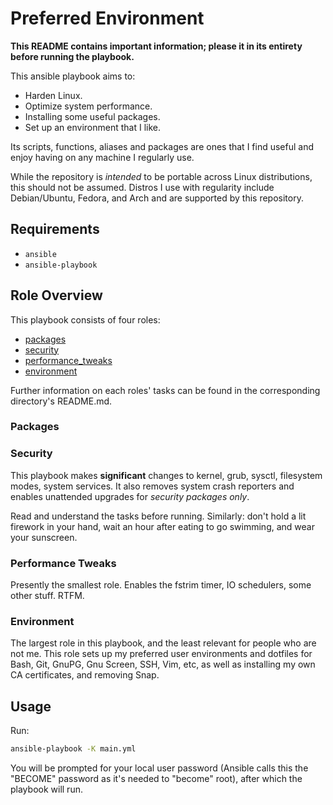# Preferred Environment
**This README contains important information; please it in its entirety before running the playbook.**

This ansible playbook aims to:
* Harden Linux.
* Optimize system performance.
* Installing some useful packages.
* Set up an environment that I like.

Its scripts, functions, aliases and packages are ones that I find useful and enjoy having on any machine I
regularly use.

While the repository is *intended* to be portable across Linux distributions, this should not be assumed.
Distros I use with regularity include Debian/Ubuntu, Fedora, and Arch and are supported by this repository.


## Requirements
* `ansible`
* `ansible-playbook`


## Role Overview
This playbook consists of four roles:
* [packages](./roles/packages/README.md)
* [security](./roles/security/README.md)
* [performance_tweaks](./roles/performance_tweaks/README.md)
* [environment](./roles/environment/README.md)

Further information on each roles' tasks can be found in the corresponding directory's README.md.

### Packages


### Security
This playbook makes **significant** changes to kernel, grub, sysctl, filesystem modes, system services.
It also removes system crash reporters and enables unattended upgrades for _security packages only_.

Read and understand the tasks before running. Similarly: don't hold a lit firework in your hand, wait an hour
after eating to go swimming, and wear your sunscreen.


### Performance Tweaks
Presently the smallest role. Enables the fstrim timer, IO schedulers, some other stuff. RTFM.


### Environment
The largest role in this playbook, and the least relevant for people who are not me.
This role sets up my preferred user environments and dotfiles for Bash, Git, GnuPG, Gnu Screen, SSH, Vim, etc,
as well as installing my own CA certificates, and removing Snap.


## Usage
Run:
```sh
ansible-playbook -K main.yml
```

You will be prompted for your local user password (Ansible calls this the "BECOME" password as it's needed to
"become" root), after which the playbook will run.
